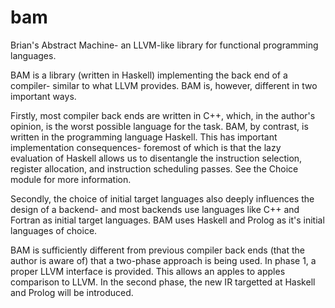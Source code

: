 # bam
Brian's Abstract Machine- an LLVM-like library for functional programming languages.

BAM is a library (written in Haskell) implementing
the back end of a compiler- similar to what LLVM provides.  BAM is,
however, different in two important ways.

Firstly, most compiler back ends are written in C++, which, in the
author's opinion, is the worst possible language for the task.  BAM, by
contrast, is written in the programming language Haskell.  This has
important implementation consequences- foremost of which is that the
lazy evaluation of Haskell allows us to disentangle the instruction
selection, register allocation, and instruction scheduling passes.  See
the Choice module for more information.

Secondly, the choice of initial target languages also deeply influences
the design of a backend- and most backends use languages like C++ and
Fortran as initial target languages.  BAM uses Haskell and Prolog as
it's initial languages of choice.

BAM is sufficiently different from previous compiler back ends (that the
author is aware of) that a two-phase approach is being used.  In phase
1, a proper LLVM interface is provided.  This allows an apples to apples
comparison to LLVM.  In the second phase, the new IR targetted at
Haskell and Prolog will be introduced.

